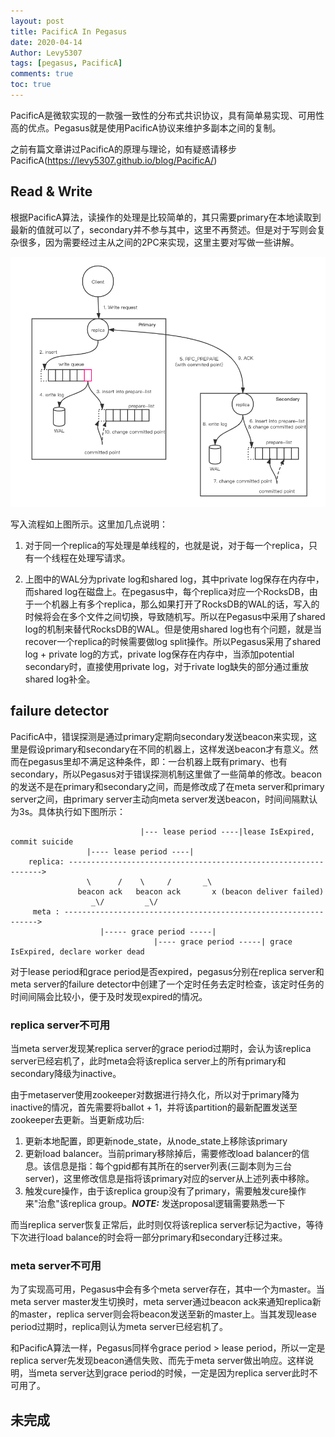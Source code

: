```yaml
---
layout: post
title: PacificA In Pegasus
date: 2020-04-14
Author: Levy5307
tags: [pegasus, PacificA]
comments: true
toc: true
---
```


PacificA是微软实现的一款强一致性的分布式共识协议，具有简单易实现、可用性高的优点。Pegasus就是使用PacificA协议来维护多副本之间的复制。

之前有篇文章讲过PacificA的原理与理论，如有疑惑请移步PacificA(https://levy5307.github.io/blog/PacificA/)

## Read & Write
根据PacificA算法，读操作的处理是比较简单的，其只需要primary在本地读取到最新的值就可以了，secondary并不参与其中，这里不再赘述。但是对于写则会复杂很多，因为需要经过主从之间的2PC来实现，这里主要对写做一些讲解。

![Write流程](../images/pegasus-pacifica-write-process.png)

写入流程如上图所示。这里加几点说明：

1. 对于同一个replica的写处理是单线程的，也就是说，对于每一个replica，只有一个线程在处理写请求。

2. 上图中的WAL分为private log和shared log，其中private log保存在内存中，而shared log在磁盘上。在pegasus中，每个replica对应一个RocksDB，由于一个机器上有多个replica，那么如果打开了RocksDB的WAL的话，写入的时候将会在多个文件之间切换，导致随机写。所以在Pegasus中采用了shared log的机制来替代RocksDB的WAL。但是使用shared log也有个问题，就是当recover一个replica的时候需要做log split操作。所以Pegasus采用了shared log + private log的方式，private log保存在内存中，当添加potential secondary时，直接使用private log，对于rivate log缺失的部分通过重放shared log补全。

## failure detector

PacificA中，错误探测是通过primary定期向secondary发送beacon来实现，这里是假设primary和secondary在不同的机器上，这样发送beacon才有意义。然而在pegasus里却不满足这种条件，即：一台机器上既有primary、也有secondary，所以Pegasus对于错误探测机制这里做了一些简单的修改。beacon的发送不是在primary和secondary之间，而是修改成了在meta server和primary server之间，由primary server主动向meta server发送beacon，时间间隔默认为3s。具体执行如下图所示：

```
                             |--- lease period ----|lease IsExpired, commit suicide
                 |---- lease period ----|
    replica: ---------------------------------------------------------------->
                 \      /    \     /       _\
               beacon ack   beacon ack       x (beacon deliver failed)
                  _\/         _\/
     meta : ---------------------------------------------------------------->
                    |----- grace period -----|
                                |---- grace period -----| grace IsExpired, declare worker dead
```

对于lease period和grace period是否expired，pegasus分别在replica server和meta server的failure detector中创建了一个定时任务去定时检查，该定时任务的时间间隔会比较小，便于及时发现expired的情况。

### replica server不可用

当meta server发现某replica server的grace period过期时，会认为该replica server已经宕机了，此时meta会将该replica server上的所有primary和secondary降级为inactive。

由于metaserver使用zookeeper对数据进行持久化，所以对于primary降为inactive的情况，首先需要将ballot + 1，并将该partition的最新配置发送至zookeeper去更新。当更新成功后: 
1. 更新本地配置，即更新node_state，从node_state上移除该primary
2. 更新load balancer。当前primary移除掉后，需要修改load balancer的信息。该信息是指：每个gpid都有其所在的server列表(三副本则为三台server)，这里修改信息是指将该primary对应的server从上述列表中移除。
3. 触发cure操作，由于该replica group没有了primary，需要触发cure操作来"治愈"该replica group。***NOTE:*** 发送proposal逻辑需要熟悉一下

而当replica server恢复正常后，此时则仅将该replica server标记为active，等待下次进行load balance的时会将一部分primary和secondary迁移过来。

### meta server不可用

为了实现高可用，Pegasus中会有多个meta server存在，其中一个为master。当meta server master发生切换时，meta server通过beacon ack来通知replica新的master，replica server则会将beacon发送至新的master上。当其发现lease period过期时，replica则认为meta server已经宕机了。

和PacificA算法一样，Pegasus同样令grace period > lease period，所以一定是replica server先发现beacon通信失败、而先于meta server做出响应。这样说明，当meta server达到grace period的时候，一定是因为replica server此时不可用了。

## 未完成
